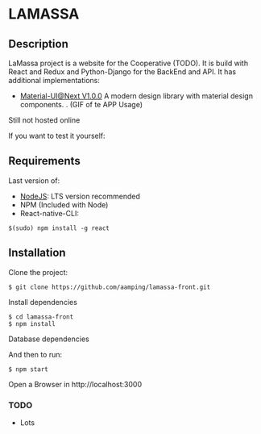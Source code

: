# LAMASSA
## Description
LaMassa project is a website for the Cooperative (TODO). It is build with React and Redux and Python-Django for the BackEnd and API. It has additional implementations:
- [Material-UI@Next V1.0.0](https://material-ui-next.com//) A modern design library with material design components.
.
(GIF of te APP Usage)

Still not hosted online

If you want to test it yourself:

## Requirements
Last version of:
- [NodeJS](https://nodejs.org/en/): LTS version recommended
- NPM (Included with Node)
- React-native-CLI:
```
$(sudo) npm install -g react
```

## Installation

Clone the project:
```
$ git clone https://github.com/aamping/lamassa-front.git
```
Install dependencies
```
$ cd lamassa-front
$ npm install
```
Database dependencies

And then to run:
```
$ npm start
```
Open a Browser in http://localhost:3000


### TODO
- Lots
